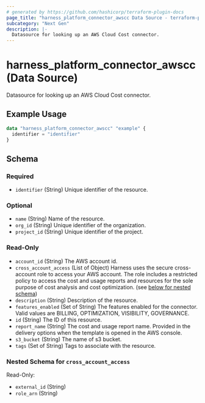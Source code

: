 ```yaml
---
# generated by https://github.com/hashicorp/terraform-plugin-docs
page_title: "harness_platform_connector_awscc Data Source - terraform-provider-harness"
subcategory: "Next Gen"
description: |-
  Datasource for looking up an AWS Cloud Cost connector.
---
```


# harness_platform_connector_awscc (Data Source)

Datasource for looking up an AWS Cloud Cost connector.

## Example Usage

```terraform
data "harness_platform_connector_awscc" "example" {
  identifier = "identifier"
}
```

<!-- schema generated by tfplugindocs -->
## Schema

### Required

- `identifier` (String) Unique identifier of the resource.

### Optional

- `name` (String) Name of the resource.
- `org_id` (String) Unique identifier of the organization.
- `project_id` (String) Unique identifier of the project.

### Read-Only

- `account_id` (String) The AWS account id.
- `cross_account_access` (List of Object) Harness uses the secure cross-account role to access your AWS account. The role includes a restricted policy to access the cost and usage reports and resources for the sole purpose of cost analysis and cost optimization. (see [below for nested schema](#nestedatt--cross_account_access))
- `description` (String) Description of the resource.
- `features_enabled` (Set of String) The features enabled for the connector. Valid values are BILLING, OPTIMIZATION, VISIBILITY, GOVERNANCE.
- `id` (String) The ID of this resource.
- `report_name` (String) The cost and usage report name. Provided in the delivery options when the template is opened in the AWS console.
- `s3_bucket` (String) The name of s3 bucket.
- `tags` (Set of String) Tags to associate with the resource.

<a id="nestedatt--cross_account_access"></a>
### Nested Schema for `cross_account_access`

Read-Only:

- `external_id` (String)
- `role_arn` (String)
